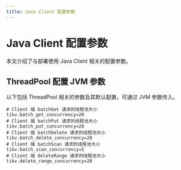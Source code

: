 ```yaml
---
title: Java Client 配置参数
---
```


# Java Client 配置参数

本文介绍了与部署使用 Java Client 相关的配置参数。

## ThreadPool 配置 JVM 参数

以下包括 ThreadPool 相关的参数及其默认配置，可通过 JVM 参数传入。

```
# Client 端 batchGet 请求的线程池大小
tikv.batch_get_concurrency=20
# Client 端 batchPut 请求的线程池大小
tikv.batch_put_concurrency=20
# Client 端 batchDelete 请求的线程池大小
tikv.batch_delete_concurrency=20
# Client 端 batchScan 请求的线程池大小
tikv.batch_scan_concurrency=5
# Client 端 deleteRange 请求的线程池大小
tikv.delete_range_concurrency=20
```